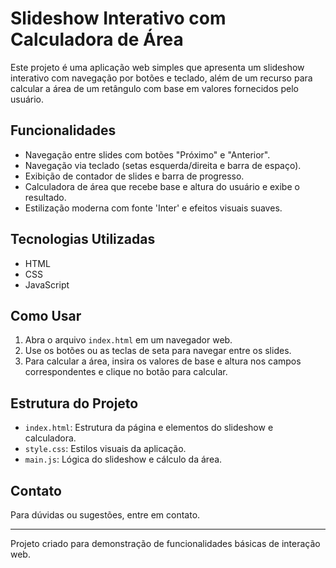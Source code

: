 # Slideshow Interativo com Calculadora de Área

Este projeto é uma aplicação web simples que apresenta um slideshow interativo com navegação por botões e teclado, além de um recurso para calcular a área de um retângulo com base em valores fornecidos pelo usuário.

## Funcionalidades

- Navegação entre slides com botões "Próximo" e "Anterior".
- Navegação via teclado (setas esquerda/direita e barra de espaço).
- Exibição de contador de slides e barra de progresso.
- Calculadora de área que recebe base e altura do usuário e exibe o resultado.
- Estilização moderna com fonte 'Inter' e efeitos visuais suaves.

## Tecnologias Utilizadas

- HTML
- CSS
- JavaScript

## Como Usar

1. Abra o arquivo `index.html` em um navegador web.
2. Use os botões ou as teclas de seta para navegar entre os slides.
3. Para calcular a área, insira os valores de base e altura nos campos correspondentes e clique no botão para calcular.

## Estrutura do Projeto

- `index.html`: Estrutura da página e elementos do slideshow e calculadora.
- `style.css`: Estilos visuais da aplicação.
- `main.js`: Lógica do slideshow e cálculo da área.

## Contato

Para dúvidas ou sugestões, entre em contato.

---

Projeto criado para demonstração de funcionalidades básicas de interação web.